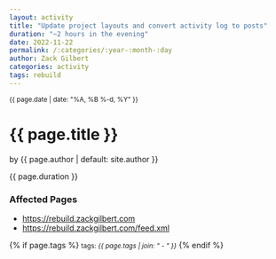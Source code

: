 ```yaml
---
layout: activity
title: "Update project layouts and convert activity log to posts"
duration: "~2 hours in the evening"
date: 2022-11-22
permalink: /:categories/:year-:month-:day
author: Zack Gilbert
categories: activity
tags: rebuild
---
```


<small>{{ page.date | date: "%A, %B %-d, %Y" }}</small>
<h1>{{ page.title }}</h1>

<p class="view">by {{ page.author | default: site.author }}</p>

<p>{{ page.duration }}</p>

<h3>Affected Pages</h3>
<ul>
  <li><a href="https://rebuild.zackgilbert.com">https://rebuild.zackgilbert.com</a></li>
  <li><a href="https://rebuild.zackgilbert.com/feed.xml">https://rebuild.zackgilbert.com/feed.xml</a></li>
</ul>

{% if page.tags %}
  <small>tags: <em>{{ page.tags | join: "</em> - <em>" }}</em></small>
{% endif %}
